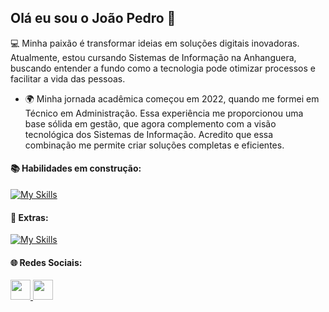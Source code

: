 ## Olá eu sou o João Pedro  👋

💻  Minha paixão é transformar ideias em soluções digitais inovadoras. Atualmente, estou cursando  Sistemas de Informação na Anhanguera, buscando entender a fundo como a tecnologia pode otimizar processos e facilitar a vida das pessoas.
 
   * 🌍 Minha jornada acadêmica começou em 2022, quando me formei em Técnico em Administração. Essa experiência me proporcionou uma base sólida em gestão, que agora complemento com a visão tecnológica dos Sistemas de Informação. Acredito que essa combinação me permite 
  criar soluções completas e eficientes.

#### 📚 Habilidades em construção:

[![My Skills](https://skillicons.dev/icons?i=html,css,js,react,aws,docker,mongodb)](https://skillicons.dev)

#### 🧠 Extras:

[![My Skills](https://skillicons.dev/icons?i=wordpress,notion,vscode,codepen)](https://skillicons.dev)

#### 🌐 Redes Sociais:

<p align="left"> <a href="https://www.github.com/jpedrooliveira-dl" target="_blank" rel="noreferrer"> <picture> <source media="(prefers-color-scheme: dark)" srcset="https://raw.githubusercontent.com/danielcranney/readme-generator/main/public/icons/socials/github-dark.svg" /> <source media="(prefers-color-scheme: light)" srcset="https://raw.githubusercontent.com/danielcranney/readme-generator/main/public/icons/socials/github.svg" /> <img src="https://raw.githubusercontent.com/danielcranney/readme-generator/main/public/icons/socials/github.svg" width="32" height="32" /> </picture> </a> <a href="www.linkedin.com/in/joão-pedro-de-oliveira-duarte-lage-14a1a7352" target="_blank" rel="noreferrer"> <picture> <source media="(prefers-color-scheme: dark)" srcset="https://raw.githubusercontent.com/danielcranney/readme-generator/main/public/icons/socials/linkedin-dark.svg" /> <source media="(prefers-color-scheme: light)" srcset="https://raw.githubusercontent.com/danielcranney/readme-generator/main/public/icons/socials/linkedin.svg" /> <img src="https://raw.githubusercontent.com/danielcranney/readme-generator/main/public/icons/socials/linkedin.svg" width="32" height="32" /> </picture> </a></p>

